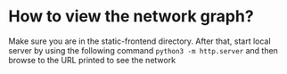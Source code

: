 # How to view the network graph?
Make sure you are in the static-frontend directory. After that, start local server by using the following command `python3 -m http.server` and then browse to the URL printed to see the network